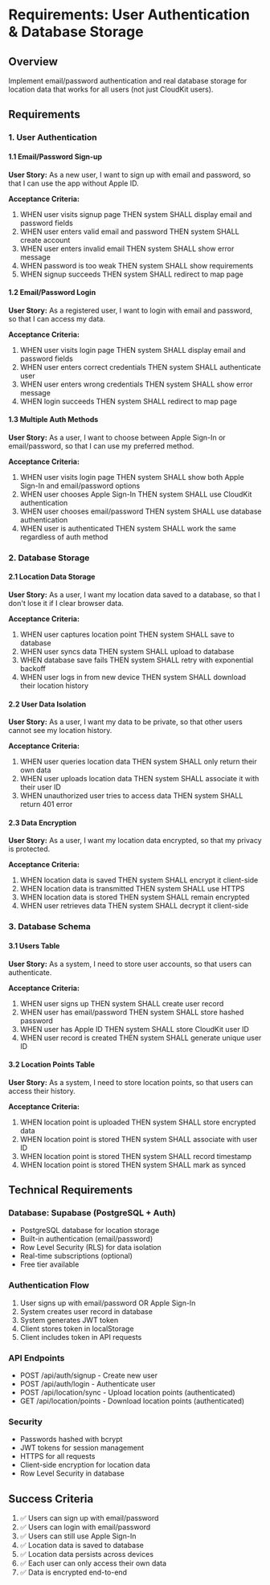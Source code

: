 # Requirements: User Authentication & Database Storage

## Overview
Implement email/password authentication and real database storage for location data that works for all users (not just CloudKit users).

## Requirements

### 1. User Authentication

#### 1.1 Email/Password Sign-up
**User Story:** As a new user, I want to sign up with email and password, so that I can use the app without Apple ID.

**Acceptance Criteria:**
1. WHEN user visits signup page THEN system SHALL display email and password fields
2. WHEN user enters valid email and password THEN system SHALL create account
3. WHEN user enters invalid email THEN system SHALL show error message
4. WHEN password is too weak THEN system SHALL show requirements
5. WHEN signup succeeds THEN system SHALL redirect to map page

#### 1.2 Email/Password Login
**User Story:** As a registered user, I want to login with email and password, so that I can access my data.

**Acceptance Criteria:**
1. WHEN user visits login page THEN system SHALL display email and password fields
2. WHEN user enters correct credentials THEN system SHALL authenticate user
3. WHEN user enters wrong credentials THEN system SHALL show error message
4. WHEN login succeeds THEN system SHALL redirect to map page

#### 1.3 Multiple Auth Methods
**User Story:** As a user, I want to choose between Apple Sign-In or email/password, so that I can use my preferred method.

**Acceptance Criteria:**
1. WHEN user visits login page THEN system SHALL show both Apple Sign-In and email/password options
2. WHEN user chooses Apple Sign-In THEN system SHALL use CloudKit authentication
3. WHEN user chooses email/password THEN system SHALL use database authentication
4. WHEN user is authenticated THEN system SHALL work the same regardless of auth method

### 2. Database Storage

#### 2.1 Location Data Storage
**User Story:** As a user, I want my location data saved to a database, so that I don't lose it if I clear browser data.

**Acceptance Criteria:**
1. WHEN user captures location point THEN system SHALL save to database
2. WHEN user syncs data THEN system SHALL upload to database
3. WHEN database save fails THEN system SHALL retry with exponential backoff
4. WHEN user logs in from new device THEN system SHALL download their location history

#### 2.2 User Data Isolation
**User Story:** As a user, I want my data to be private, so that other users cannot see my location history.

**Acceptance Criteria:**
1. WHEN user queries location data THEN system SHALL only return their own data
2. WHEN user uploads location data THEN system SHALL associate it with their user ID
3. WHEN unauthorized user tries to access data THEN system SHALL return 401 error

#### 2.3 Data Encryption
**User Story:** As a user, I want my location data encrypted, so that my privacy is protected.

**Acceptance Criteria:**
1. WHEN location data is saved THEN system SHALL encrypt it client-side
2. WHEN location data is transmitted THEN system SHALL use HTTPS
3. WHEN location data is stored THEN system SHALL remain encrypted
4. WHEN user retrieves data THEN system SHALL decrypt it client-side

### 3. Database Schema

#### 3.1 Users Table
**User Story:** As a system, I need to store user accounts, so that users can authenticate.

**Acceptance Criteria:**
1. WHEN user signs up THEN system SHALL create user record
2. WHEN user has email/password THEN system SHALL store hashed password
3. WHEN user has Apple ID THEN system SHALL store CloudKit user ID
4. WHEN user record is created THEN system SHALL generate unique user ID

#### 3.2 Location Points Table
**User Story:** As a system, I need to store location points, so that users can access their history.

**Acceptance Criteria:**
1. WHEN location point is uploaded THEN system SHALL store encrypted data
2. WHEN location point is stored THEN system SHALL associate with user ID
3. WHEN location point is stored THEN system SHALL record timestamp
4. WHEN location point is stored THEN system SHALL mark as synced

## Technical Requirements

### Database: Supabase (PostgreSQL + Auth)
- PostgreSQL database for location storage
- Built-in authentication (email/password)
- Row Level Security (RLS) for data isolation
- Real-time subscriptions (optional)
- Free tier available

### Authentication Flow
1. User signs up with email/password OR Apple Sign-In
2. System creates user record in database
3. System generates JWT token
4. Client stores token in localStorage
5. Client includes token in API requests

### API Endpoints
- POST /api/auth/signup - Create new user
- POST /api/auth/login - Authenticate user
- POST /api/location/sync - Upload location points (authenticated)
- GET /api/location/points - Download location points (authenticated)

### Security
- Passwords hashed with bcrypt
- JWT tokens for session management
- HTTPS for all requests
- Client-side encryption for location data
- Row Level Security in database

## Success Criteria

1. ✅ Users can sign up with email/password
2. ✅ Users can login with email/password
3. ✅ Users can still use Apple Sign-In
4. ✅ Location data is saved to database
5. ✅ Location data persists across devices
6. ✅ Each user can only access their own data
7. ✅ Data is encrypted end-to-end
